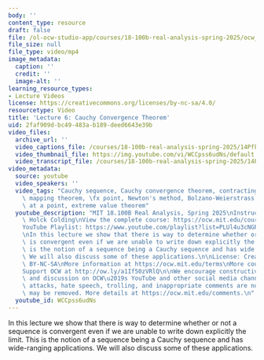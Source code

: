 ```yaml
---
body: ''
content_type: resource
draft: false
file: /ol-ocw-studio-app/courses/18-100b-real-analysis-spring-2025/ocw_18100b-lec06-2025feb23_360p_16_9.mp4
file_size: null
file_type: video/mp4
image_metadata:
  caption: ''
  credit: ''
  image-alt: ''
learning_resource_types:
- Lecture Videos
license: https://creativecommons.org/licenses/by-nc-sa/4.0/
resourcetype: Video
title: 'Lecture 6: Cauchy Convergence Theorem'
uid: 2faf909d-bc49-483a-b189-deed6643e39b
video_files:
  archive_url: ''
  video_captions_file: /courses/18-100b-real-analysis-spring-2025/14Pfk9H3B7H-vPDbt3hrTPmo0YTVmfdqv_transcript.webvtt
  video_thumbnail_file: https://img.youtube.com/vi/WCCpss6udNs/default.jpg
  video_transcript_file: /courses/18-100b-real-analysis-spring-2025/14Pfk9H3B7H-vPDbt3hrTPmo0YTVmfdqv_transcript.pdf
video_metadata:
  source: youtube
  video_speakers: ''
  video_tags: "Cauchy sequence, Cauchy convergence theorem, contracting map, contracting\
    \ mapping theorem, \fx point, Newton's method, Bolzano-Weierstrass theorem, continuous\
    \ at a point, extreme value theorem"
  youtube_description: "MIT 18.100B Real Analysis, Spring 2025\nInstructor: Tobias\
    \ Holck Colding\nView the complete course: https://ocw.mit.edu/courses/18-100b-real-analysis-spring-2025/\n\
    YouTube Playlist: https://www.youtube.com/playlist?list=PLUl4u3cNGP62Ie7F_tTAhhXoX5_Cl8meG\n\
    \nIn this lecture we show that there is way to determine whether or not a sequence\
    \ is convergent even if we are unable to write down explicitly the limit. This\
    \ is the notion of a sequence being a Cauchy sequence and has wide ranging applications.\
    \ We will also discuss some of these applications.\n\nLicense: Creative Commons\
    \ BY-NC-SA\nMore information at https://ocw.mit.edu/terms\nMore courses at https://ocw.mit.edu\n\
    Support OCW at http://ow.ly/a1If50zVRlQ\n\nWe encourage constructive comments\
    \ and discussion on OCW\u2019s YouTube and other social media channels. Personal\
    \ attacks, hate speech, trolling, and inappropriate comments are not allowed and\
    \ may be removed. More details at https://ocw.mit.edu/comments.\n"
  youtube_id: WCCpss6udNs
---
```

In this lecture we show that there is way to determine whether or not a sequence is convergent even if we are unable to write down explicitly the limit. This is the notion of a sequence being a Cauchy sequence and has wide-ranging applications. We will also discuss some of these applications.